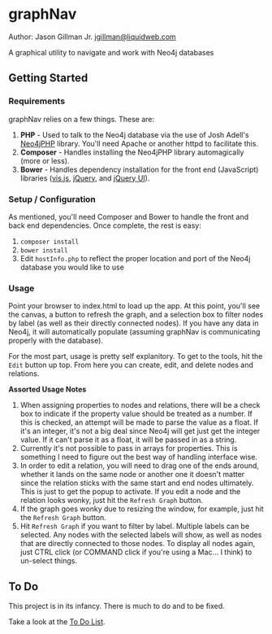 graphNav
========
Author: Jason Gillman Jr. <jgillman@liquidweb.com>

A graphical utility to navigate and work with Neo4j databases

Getting Started
-------

### Requirements

graphNav relies on a few things. These are:

1. **PHP** - Used to talk to the Neo4j database via the use of Josh Adell's [Neo4jPHP](https://github.com/jadell/neo4jphp/) library. You'll need Apache or another httpd to facilitate this.
1. **Composer** - Handles installing the Neo4jPHP library automagically (more or less).
1. **Bower** - Handles dependency installation for the front end (JavaScript) libraries ([vis.js](https://github.com/almende/vis), [jQuery](http://jquery.com), and [jQuery UI](http://jqueryui.com)).


### Setup / Configuration

As mentioned, you'll need Composer and Bower to handle the front and back end dependencies. Once complete, the rest is easy:

1. `composer install`
1. `bower install`
1. Edit `hostInfo.php` to reflect the proper location and port of the Neo4j database you would like to use

### Usage
Point your browser to index.html to load up the app. At this point, you'll see the canvas, a button to refresh the graph, and a selection box to filter nodes by label (as well as their directly connected nodes).
If you have any data in Neo4j, it will automatically populate (assuming graphNav is communicating properly with the database).

For the most part, usage is pretty self explanitory. To get to the tools, hit the `Edit` button up top. From here you can create, edit, and delete nodes and relations.

**Assorted Usage Notes**

1. When assigning properties to nodes and relations, there will be a check box to indicate if the property value should be treated as a number. If this is checked, an attempt will be made to parse the value as a float. If it's an integer, it's not a big deal since Neo4j will get just get the integer value. If it can't parse it as a float, it will be passed in as a string.
1. Currently it's not possible to pass in arrays for properties. This is something I need to figure out the best way of handling interface wise.
1. In order to edit a relation, you will need to drag one of the ends around, whether it lands on the same node or another one it doesn't matter since the relation sticks with the same start and end nodes ultimately. This is just to get the popup to activate. If you edit a node and the relation looks wonky, just hit the `Refresh Graph` button.
1. If the graph goes wonky due to resizing the window, for example, just hit the `Refresh Graph` button.
1. Hit `Refresh Graph` if you want to filter by label. Multiple labels can be selected. Any nodes with the selected labels will show, as well as nodes that are directly connected to those nodes. To display all nodes again, just CTRL click (or COMMAND click if you're using a Mac... I think) to un-select things.

To Do
-----

This project is in its infancy. There is much to do and to be fixed.

Take a look at the [To Do List](https://github.com/jgillmanjr/graphNav/issues/2).
